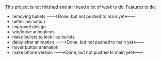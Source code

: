 This project is not finished and still need a lot of work to do.
Features to do:
- removing bullets --->Done, but not pushed to main yet<---
- better animation
- improved design
- win/loose animations
- make bullets to look like bullets 
- delay after animation  --->Done, but not pushed to main yet<---
- hover button animation
- make phone version  --->Done, but not pushed to main yet<---
